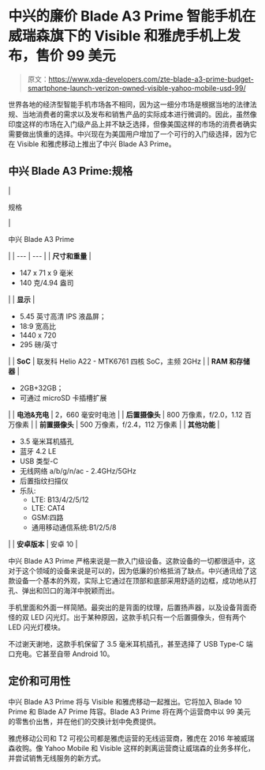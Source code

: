 # 中兴的廉价 Blade A3 Prime 智能手机在威瑞森旗下的 Visible 和雅虎手机上发布，售价 99 美元

> 原文：<https://www.xda-developers.com/zte-blade-a3-prime-budget-smartphone-launch-verizon-owned-visible-yahoo-mobile-usd-99/>

世界各地的经济型智能手机市场各不相同，因为这一细分市场是根据当地的法律法规、当地消费者的需求以及发布和销售产品的实际成本进行微调的。因此，虽然像印度这样的市场在入门级产品上并不缺乏选择，但像美国这样的市场的消费者确实需要做出慎重的选择。中兴现在为美国用户增加了一个可行的入门级选择，因为它在 Visible 和雅虎移动上推出了中兴 Blade A3 Prime。

## 中兴 Blade A3 Prime:规格

| 

规格

 | 

中兴 Blade A3 Prime

 |
| --- | --- |
| **尺寸和重量** | 

*   147 x 71 x 9 毫米
*   140 克/4.94 盎司

 |
| **显示** | 

*   5.45 英寸高清 IPS 液晶屏；
*   18:9 宽高比
*   1440 x 720
*   295 磅/英寸

 |
| **SoC** | 联发科 Helio A22 - MTK6761 四核 SoC，主频 2GHz |
| **RAM 和存储器** | 

*   2GB+32GB；
*   可通过 microSD 卡插槽扩展

 |
| **电池&充电** | 2，660 毫安时电池 |
| **后置摄像头** | 800 万像素，f/2.0，1.12 百万像素 |
| **前置摄像头** | 500 万像素，f/2.4，112 万像素 |
| **其他功能** | 

*   3.5 毫米耳机插孔
*   蓝牙 4.2 LE
*   USB 类型-C
*   无线网络 a/b/g/n/ac - 2.4GHz/5GHz
*   后置指纹扫描仪
*   乐队:
    *   LTE: B13/4/2/5/12
    *   LTE: CAT4
    *   GSM:四路
    *   通用移动通信系统:B1/2/5/8

 |
| **安卓版本** | 安卓 10 |

中兴 Blade A3 Prime 严格来说是一款入门级设备。这款设备的一切都很适中，这对于这个领域的设备来说是可以的，因为低廉的价格抵消了缺点。中兴通讯给了这款设备一个基本的外观，实际上它通过在顶部和底部采用舒适的边框，成功地从打孔、弹出和凹口的海洋中脱颖而出。

手机里面和外面一样简陋。最突出的是背面的纹理，后置扬声器，以及设备背面奇怪的双 LED 闪光灯。出于某种原因，这款手机只有一个后置摄像头，但有两个 LED 闪光灯模块。

不过谢天谢地，这款手机保留了 3.5 毫米耳机插孔，甚至选择了 USB Type-C 端口充电。它甚至自带 Android 10。

## 定价和可用性

中兴 Blade A3 Prime 将与 Visible 和雅虎移动一起推出。它将加入 Blade 10 Prime 和 Blade A7 Prime 阵容。Blade A3 Prime 将在两个运营商中以 99 美元的零售价出售，并在他们的交换计划中免费提供。

雅虎移动公司和 T2 可视公司都是雅虎运营的无线运营商，雅虎在 2016 年被威瑞森收购。像 Yahoo Mobile 和 Visible 这样的剥离运营商让威瑞森的业务多样化，并尝试销售无线服务的新方式。